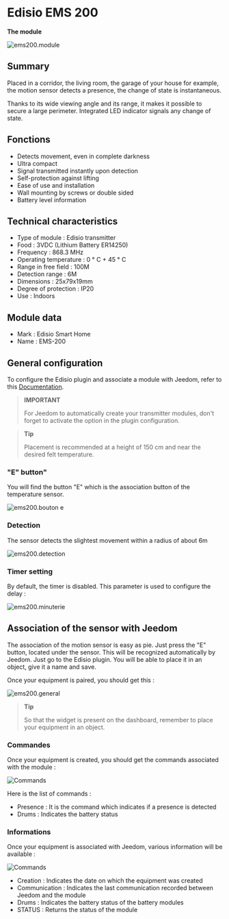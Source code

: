 # Edisio EMS 200

**The module**

![ems200.module](images/ems200/ems200.module.jpg)

## Summary

Placed in a corridor, the living room, the garage of your house for example, the motion sensor detects a presence, the change of state is instantaneous.

Thanks to its wide viewing angle and its range, it makes it possible to secure a large perimeter. Integrated LED indicator signals any change of state.

## Fonctions

-   Detects movement, even in complete darkness
-   Ultra compact
-   Signal transmitted instantly upon detection
-   Self-protection against lifting
-   Ease of use and installation
-   Wall mounting by screws or double sided
-   Battery level information

## Technical characteristics

-   Type of module : Edisio transmitter
-   Food : 3VDC (Lithium Battery ER14250)
-   Frequency : 868.3 MHz
-   Operating temperature : 0 ° C + 45 ° C
-   Range in free field : 100M
-   Detection range : 6M
-   Dimensions : 25x79x19mm
-   Degree of protection : IP20
-   Use : Indoors

## Module data

-   Mark : Edisio Smart Home
-   Name : EMS-200

## General configuration

To configure the Edisio plugin and associate a module with Jeedom, refer to this [Documentation](https://doc.jeedom.com/en_US/plugins/automation%20protocol/edisio/).

> **IMPORTANT**
>
> For Jeedom to automatically create your transmitter modules, don't forget to activate the option in the plugin configuration.

> **Tip**
>
> Placement is recommended at a height of 150 cm and near the desired felt temperature.

### "E" button"

You will find the button "E" which is the association button of the temperature sensor.

![ems200.bouton e](images/ems200/ems200.bouton-e.jpg)

### Detection

The sensor detects the slightest movement within a radius of about 6m

![ems200.detection](images/ems200/ems200.detection.jpg)

### Timer setting

By default, the timer is disabled. This parameter is used to configure the delay :

![ems200.minuterie](images/ems200/ems200.minuterie.jpg)

## Association of the sensor with Jeedom

The association of the motion sensor is easy as pie. Just press the "E" button, located under the sensor. This will be recognized automatically by Jeedom. Just go to the Edisio plugin. You will be able to place it in an object, give it a name and save.

Once your equipment is paired, you should get this :

![ems200.general](images/ems200/ems200.general.jpg)

> **Tip**
>
> So that the widget is present on the dashboard, remember to place your equipment in an object.

### Commandes

Once your equipment is created, you should get the commands associated with the module :

![Commands](images/ems200/ems200.commande.jpg)

Here is the list of commands :

-   Presence : It is the command which indicates if a presence is detected
-   Drums : Indicates the battery status

### Informations

Once your equipment is associated with Jeedom, various information will be available :

![Commands](images/ems200/ems200.informations.jpg)

-   Creation : Indicates the date on which the equipment was created
-   Communication : Indicates the last communication recorded between Jeedom and the module
-   Drums : Indicates the battery status of the battery modules
-   STATUS : Returns the status of the module
